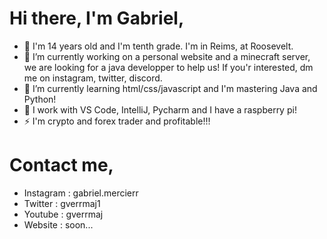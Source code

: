 # Hi there, I'm Gabriel,
- 💬 I'm 14 years old and I'm tenth grade. I'm in Reims, at Roosevelt.
- 🔭 I’m currently working on a personal website and a minecraft server, we are looking for a java developper to help us! If you'r interested, dm me on instagram, twitter, discord.
- 🌱 I’m currently learning html/css/javascript and I'm mastering Java and Python!
- 🔨 I work with VS Code, IntelliJ, Pycharm and I have a raspberry pi! 
- ⚡ I'm crypto and forex trader and profitable!!!

# Contact me,
- Instagram : gabriel.mercierr
- Twitter : gverrmaj1
- Youtube : gverrmaj
- Website : soon...
